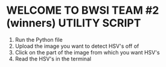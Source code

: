# WELCOME TO BWSI TEAM #2 (winners) UTILITY SCRIPT

1. Run the Python file
2. Upload the image you want to detect HSV's off of
3. Click on the part of the image from which you want HSV's
4. Read the HSV's in the terminal